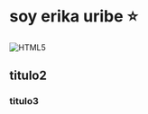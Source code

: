 #  soy erika uribe :star:
![HTML5](https://img.shields.io/badge/html5-%23E34F26.svg?style=for-the-badge&logo=html5&logoColor=white)
## titulo2
### titulo3
